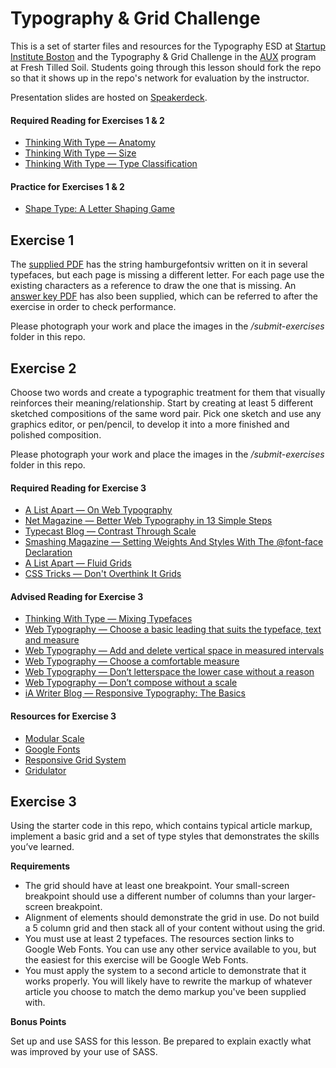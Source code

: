 # Typography & Grid Challenge

This is a set of starter files and resources for the Typography ESD at [Startup Institute Boston](http://startupinstitute.com/) and the Typography & Grid Challenge in the [AUX](http://www.freshtilledsoil.com/aux/) program at Fresh Tilled Soil. Students going through this lesson should fork the repo so that it shows up in the repo's network for evaluation by the instructor.

Presentation slides are hosted on [Speakerdeck](https://speakerdeck.com/javasteve99/typography-fundamentals).

#### Required Reading for Exercises 1 &amp; 2
* [Thinking With Type &mdash; Anatomy](http://www.thinkingwithtype.com/contents/letter/#Anatomy)
* [Thinking With Type &mdash; Size](http://www.thinkingwithtype.com/contents/letter/#Size)
* [Thinking With Type &mdash; Type Classification](http://www.thinkingwithtype.com/contents/letter/#Type_Classification)

#### Practice for Exercises 1 &amp; 2
* [Shape Type: A Letter Shaping Game](http://shape.method.ac/)

## Exercise 1
The [supplied PDF](https://github.com/freshtilledsoil/typography-and-grid-challenge/blob/master/letter-test.pdf?raw=true) has the string hamburgefontsiv written on it in several typefaces, but each page is missing a different letter. For each page use the existing characters as a reference to draw the one that is missing. An [answer key PDF](https://github.com/freshtilledsoil/typography-and-grid-challenge/blob/master/letter-test-answers.pdf?raw=true) has also been supplied, which can be referred to after the exercise in order to check performance.

Please photograph your work and place the images in the */submit-exercises* folder in this repo.

## Exercise 2
Choose two words and create a typographic treatment for them that visually reinforces their meaning/relationship. Start by creating at least 5 different sketched compositions of the same word pair. Pick one sketch and use any graphics editor, or pen/pencil, to develop it into a more finished and polished composition.

Please photograph your work and place the images in the */submit-exercises* folder in this repo.

#### Required Reading for Exercise 3
* [A List Apart &mdash; On Web Typography](http://alistapart.com/article/on-web-typography)
* [Net Magazine &mdash; Better Web Typography in 13 Simple Steps](http://www.netmagazine.com/features/better-web-typography-few-simple-steps)
* [Typecast Blog &mdash; Contrast Through Scale](http://typecast.com/blog/contrast-through-scale)
* [Smashing Magazine &mdash; Setting Weights And Styles With The @font-face Declaration](http://coding.smashingmagazine.com/2013/02/14/setting-weights-and-styles-at-font-face-declaration/)
* [A List Apart &mdash; Fluid Grids](http://alistapart.com/article/fluidgrids)
* [CSS Tricks &mdash; Don't Overthink It Grids](http://css-tricks.com/dont-overthink-it-grids/)

#### Advised Reading for Exercise 3
* [Thinking With Type &mdash; Mixing Typefaces](http://www.thinkingwithtype.com/contents/letter/#Mixing_Typefaces)
* [Web Typography &mdash; Choose a basic leading that suits the typeface, text and measure](http://webtypography.net/Rhythm_and_Proportion/Vertical_Motion/2.2.1/)
* [Web Typography &mdash; Add and delete vertical space in measured intervals](http://webtypography.net/Rhythm_and_Proportion/Vertical_Motion/2.2.2/)
* [Web Typography &mdash; Choose a comfortable measure](http://webtypography.net/Rhythm_and_Proportion/Horizontal_Motion/2.1.2/)
* [Web Typography &mdash; Don’t letterspace the lower case without a reason](http://webtypography.net/Rhythm_and_Proportion/Horizontal_Motion/2.1.7/)
* [Web Typography &mdash; Don’t compose without a scale](http://webtypography.net/Harmony_and_Counterpoint/Size/3.1.1/)
* [iA Writer Blog &mdash; Responsive Typography: The Basics](http://ia.net/blog/responsive-typography-the-basics/)

#### Resources for Exercise 3
* [Modular Scale](http://modularscale.com/)
* [Google Fonts](http://www.google.com/fonts)
* [Responsive Grid System](http://www.responsivegridsystem.com/)
* [Gridulator](http://gridulator.com/)

## Exercise 3
Using the starter code in this repo, which contains typical article markup, implement a basic grid and a set of type styles that demonstrates the skills you’ve learned.

**Requirements**
* The grid should have at least one breakpoint. Your small-screen breakpoint should use a different number of columns than your larger-screen breakpoint.
* Alignment of elements should demonstrate the grid in use. Do not build a 5 column grid and then stack all of your content without using the grid.
* You must use at least 2 typefaces. The resources section links to Google Web Fonts. You can use any other service available to you, but the easiest for this exercise will be Google Web Fonts.
* You must apply the system to a second article to demonstrate that it works properly. You will likely have to rewrite the markup of whatever article you choose to match the demo markup you've been supplied with.

**Bonus Points**

Set up and use SASS for this lesson. Be prepared to explain exactly what was improved by your use of SASS.